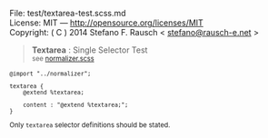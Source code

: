 File:      test/textarea-test.scss.md  
License:   MIT — http://opensource.org/licenses/MIT  
Copyright: ( C ) 2014 Stefano F. Rausch < stefano@rausch-e.net >

> **Textarea** : Single Selector Test  
> <small> see [normalizer.scss](../_normalizer.scss.md) </smalll>

    @import "../normalizer";

    textarea {
        @extend %textarea;

        content : "@extend %textarea;";
    }

Only `textarea` selector definitions should be stated.
